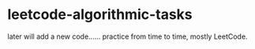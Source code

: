 # leetcode-algorithmic-tasks

later will add a new code......
practice from time to time,
mostly LeetCode.


